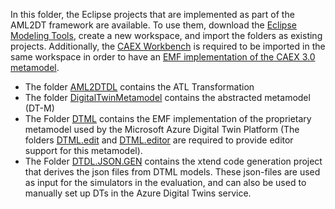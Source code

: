 In this folder, the Eclipse projects that are implemented as part of the AML2DT framework are available.
To use them, download the [Eclipse Modeling Tools](https://www.eclipse.org/downloads/packages/release/juno/sr1/eclipse-modeling-tools), create a new workspace, and import the folders as existing projects. Additionally, the [CAEX Workbench](https://github.com/amlModeling/caex-workbench) is required to be imported in the same workspace in order to have an [EMF implementation of the CAEX 3.0 metamodel](https://github.com/amlModeling/caex-workbench/tree/master/plugins/caex30).

- The folder [AML2DTDL](AML2DTDL) contains the ATL Transformation
- The folder [DigitalTwinMetamodel](DigitalTwinMetamodel) contains the abstracted metamodel (DT-M)
- The Folder [DTML](./DTML) contains the EMF implementation of the proprietary metamodel used by the Microsoft Azure Digital Twin Platform (The folders [DTML.edit](DTML.edit) and [DTML.editor](./DTML.editor) are required to provide editor support for this metamodel).
- The Folder [DTDL.JSON.GEN](DTDL.JSON.GEN) contains the xtend code generation project that derives the json files from DTML models. These json-files are used as input for the simulators in the evaluation, and can also be used to manually set up DTs in the Azure Digital Twins service.